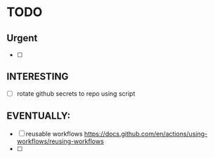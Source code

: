   
# TODO
## Urgent
- [ ] 
## INTERESTING
- [ ] rotate github secrets to repo using script  
## EVENTUALLY:
- [ ]  reusable workflows
        https://docs.github.com/en/actions/using-workflows/reusing-workflows
- [ ] 
